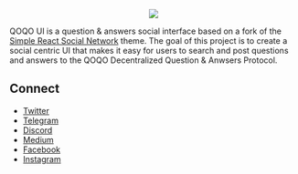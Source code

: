 <!-- Logo -->
<p align="center"<a href="https://qoqo.io" target="_blank"><img src="https://qoqo.io/img/logo-full-green.png"></a></p>
<!-- Name -->
<!-- Content -->
<p>QOQO UI is a question & answers social interface based on a fork of the <a href="https://github.com/Qolzam/react-social-network">Simple React Social Network</a> theme. The goal of this project is to create a social centric UI that makes it easy for users to search and post questions and answers to the QOQO Decentralized Question & Anwsers Protocol.</p>
<!-- Social Links -->
<h2>Connect</h2>
<ul>
  <li><a href="https://twitter.com/QOQOio">Twitter</a></li>
  <li><a href="https://t.me/QOQOcommunity">Telegram</a></li>
  <li><a href="https://discord.gg/rVDDjdC">Discord</a></li>
  <li><a href="https://medium.com/qoqoio">Medium</a></li>
  <li><a href="https://www.facebook.com/QOQO-194770977822040">Facebook</a></li>
  <li><a href="https://instagram.com/qoqo_io/">Instagram</a></li>
<ul>
